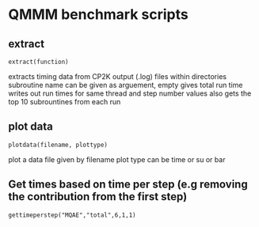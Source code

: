 # QMMM benchmark scripts


## extract
```
extract(function)
```
extracts timing data from CP2K output (.log) files within directories 
subroutine name can be given as arguement, empty gives total run time
writes out run times for same thread and step number values
also gets the top 10 subrountines from each run

## plot data

```
plotdata(filename, plottype)
```

plot a data file given by filename
plot type can be time or su or bar

## Get times based on time per step (e.g removing the contribution from the first step)

```
gettimeperstep("MQAE","total",6,1,1)
```
